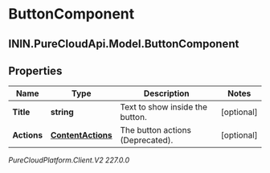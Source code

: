 # ButtonComponent

## ININ.PureCloudApi.Model.ButtonComponent

## Properties

|Name | Type | Description | Notes|
|------------ | ------------- | ------------- | -------------|
| **Title** | **string** | Text to show inside the button. | [optional] |
| **Actions** | [**ContentActions**](ContentActions) | The button actions (Deprecated). | [optional] |



_PureCloudPlatform.Client.V2 227.0.0_
